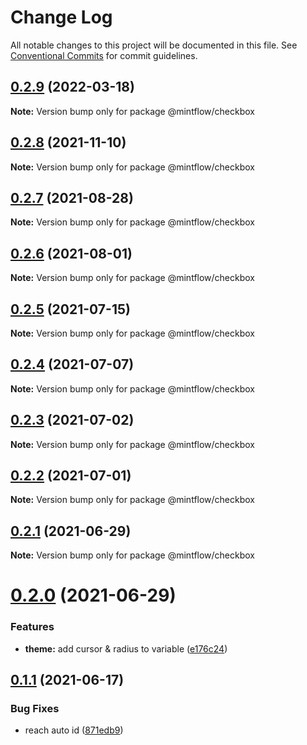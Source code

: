 # Change Log

All notable changes to this project will be documented in this file.
See [Conventional Commits](https://conventionalcommits.org) for commit guidelines.

## [0.2.9](https://github.com/vechai/mintflow/compare/@mintflow/checkbox@0.2.8...@mintflow/checkbox@0.2.9) (2022-03-18)

**Note:** Version bump only for package @mintflow/checkbox





## [0.2.8](https://github.com/vechai/mintflow/compare/@mintflow/checkbox@0.2.7...@mintflow/checkbox@0.2.8) (2021-11-10)

**Note:** Version bump only for package @mintflow/checkbox





## [0.2.7](https://github.com/vechai/mintflow/compare/@mintflow/checkbox@0.2.6...@mintflow/checkbox@0.2.7) (2021-08-28)

**Note:** Version bump only for package @mintflow/checkbox





## [0.2.6](https://github.com/vechai/mintflow/compare/@mintflow/checkbox@0.2.5...@mintflow/checkbox@0.2.6) (2021-08-01)

**Note:** Version bump only for package @mintflow/checkbox





## [0.2.5](https://github.com/vechai/mintflow/compare/@mintflow/checkbox@0.2.4...@mintflow/checkbox@0.2.5) (2021-07-15)

**Note:** Version bump only for package @mintflow/checkbox





## [0.2.4](https://github.com/vechai/mintflow/compare/@mintflow/checkbox@0.2.3...@mintflow/checkbox@0.2.4) (2021-07-07)

**Note:** Version bump only for package @mintflow/checkbox





## [0.2.3](https://github.com/vechai/mintflow/compare/@mintflow/checkbox@0.2.2...@mintflow/checkbox@0.2.3) (2021-07-02)

**Note:** Version bump only for package @mintflow/checkbox





## [0.2.2](https://github.com/vechai/mintflow/compare/@mintflow/checkbox@0.2.1...@mintflow/checkbox@0.2.2) (2021-07-01)

**Note:** Version bump only for package @mintflow/checkbox





## [0.2.1](https://github.com/vechai/mintflow/compare/@mintflow/checkbox@0.2.0...@mintflow/checkbox@0.2.1) (2021-06-29)

**Note:** Version bump only for package @mintflow/checkbox





# [0.2.0](https://github.com/vechai/mintflow/compare/@mintflow/checkbox@0.1.1...@mintflow/checkbox@0.2.0) (2021-06-29)


### Features

* **theme:** add cursor & radius to variable ([e176c24](https://github.com/vechai/mintflow/commit/e176c24def39299f62b6352183c174d1f3a1bc69))





## [0.1.1](https://github.com/vechai/mintflow/compare/@mintflow/checkbox@0.1.0...@mintflow/checkbox@0.1.1) (2021-06-17)


### Bug Fixes

* reach auto id ([871edb9](https://github.com/vechai/mintflow/commit/871edb9a24da108a0827cb8521ce577b5c4d470a))
